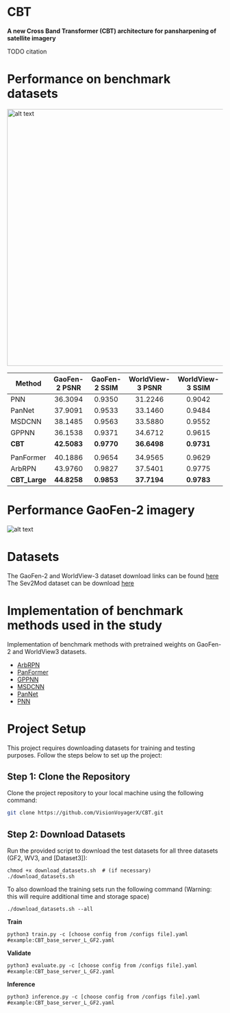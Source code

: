 # CBT

**A new Cross Band Transformer (CBT) architecture for pansharpening of satellite imagery**

TODO citation


# Performance on benchmark datasets


<img src="https://github.com/nickdndndn/CBT/blob/main/Images/comparison.png?raw=true" alt="alt text" width=600>


| Method      | GaoFen-2 PSNR| GaoFen-2 SSIM| WorldView-3 PSNR | WorldView-3 SSIM|
|-------------|:-------------:|:-------------:|:----------------:|:----------------:|
| PNN         | 36.3094       | 0.9350        | 31.2246          | 0.9042           |
| PanNet      | 37.9091       | 0.9533        | 33.1460          | 0.9484           |
| MSDCNN      | 38.1485       | 0.9563        | 33.5880          | 0.9552           |
| GPPNN       | 36.1538       | 0.9371        | 34.6712          | 0.9615           |
| **CBT**     | **42.5083**   | **0.9770**    | **36.6498**      | **0.9731**       |
|             |               |               |                  |                  |
| PanFormer   | 40.1886       | 0.9654        | 34.9565          | 0.9629          |
| ArbRPN      | 43.9760       | 0.9827        | 37.5401          | 0.9775           |
| **CBT_Large**| **44.8258**  | **0.9853**    | **37.7194**      | **0.9783**       |

# Performance GaoFen-2 imagery

![alt text](https://github.com/nickdndndn/CBT/blob/main/Images/visualization.png?raw=true)

# Datasets

The GaoFen-2 and WorldView-3 dataset download links can be found [here](https://github.com/liangjiandeng/PanCollection)
The Sev2Mod dataset can be download [here](https://zenodo.org/records/8360458)

# Implementation of benchmark methods used in the study

 Implementation of benchmark methods with pretrained weights on GaoFen-2 and WorldView3 datasets.
 
- [ArbRPN](https://github.com/VisionVoyagerX/ArbRPN)
- [PanFormer](https://github.com/VisionVoyagerX/PanFormer)
- [GPPNN](https://github.com/VisionVoyagerX/GPPNN)
- [MSDCNN](https://github.com/VisionVoyagerX/MSDCNN)
- [PanNet](https://github.com/VisionVoyagerX/PanNet)
- [PNN](https://github.com/VisionVoyagerX/PNN)

# Project Setup

This project requires downloading datasets for training and testing purposes. Follow the steps below to set up the project:

## Step 1: Clone the Repository

Clone the project repository to your local machine using the following command:

```bash
git clone https://github.com/VisionVoyagerX/CBT.git
```

## Step 2: Download Datasets

Run the provided script to download the test datasets for all three datasets (GF2, WV3, and [Dataset3]):

```
chmod +x download_datasets.sh  # (if necessary)
./download_datasets.sh
```

To also download the training sets run the following command (Warning: this will require additional time and storage space)

```
./download_datasets.sh --all
```








**Train**

`
python3 train.py -c [choose config from /configs file].yaml #example:CBT_base_server_L_GF2.yaml
`

**Validate**

`
python3 evaluate.py -c [choose config from /configs file].yaml #example:CBT_base_server_L_GF2.yaml
`

**Inference**

`
python3 inference.py -c [choose config from /configs file].yaml #example:CBT_base_server_L_GF2.yaml
`
